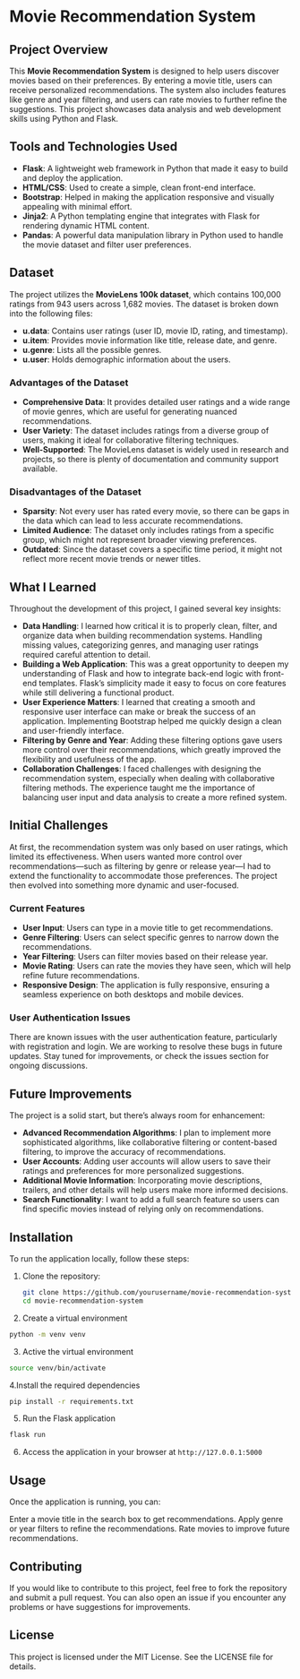 # Movie Recommendation System

## Project Overview
This **Movie Recommendation System** is designed to help users discover movies based on their preferences. By entering a movie title, users can receive personalized recommendations. The system also includes features like genre and year filtering, and users can rate movies to further refine the suggestions. This project showcases data analysis and web development skills using Python and Flask.

## Tools and Technologies Used
- **Flask**: A lightweight web framework in Python that made it easy to build and deploy the application.
- **HTML/CSS**: Used to create a simple, clean front-end interface.
- **Bootstrap**: Helped in making the application responsive and visually appealing with minimal effort.
- **Jinja2**: A Python templating engine that integrates with Flask for rendering dynamic HTML content.
- **Pandas**: A powerful data manipulation library in Python used to handle the movie dataset and filter user preferences.

## Dataset
The project utilizes the **MovieLens 100k dataset**, which contains 100,000 ratings from 943 users across 1,682 movies. The dataset is broken down into the following files:
- **u.data**: Contains user ratings (user ID, movie ID, rating, and timestamp).
- **u.item**: Provides movie information like title, release date, and genre.
- **u.genre**: Lists all the possible genres.
- **u.user**: Holds demographic information about the users.

### Advantages of the Dataset
- **Comprehensive Data**: It provides detailed user ratings and a wide range of movie genres, which are useful for generating nuanced recommendations.
- **User Variety**: The dataset includes ratings from a diverse group of users, making it ideal for collaborative filtering techniques.
- **Well-Supported**: The MovieLens dataset is widely used in research and projects, so there is plenty of documentation and community support available.

### Disadvantages of the Dataset
- **Sparsity**: Not every user has rated every movie, so there can be gaps in the data which can lead to less accurate recommendations.
- **Limited Audience**: The dataset only includes ratings from a specific group, which might not represent broader viewing preferences.
- **Outdated**: Since the dataset covers a specific time period, it might not reflect more recent movie trends or newer titles.

## What I Learned
Throughout the development of this project, I gained several key insights:

- **Data Handling**: I learned how critical it is to properly clean, filter, and organize data when building recommendation systems. Handling missing values, categorizing genres, and managing user ratings required careful attention to detail.
- **Building a Web Application**: This was a great opportunity to deepen my understanding of Flask and how to integrate back-end logic with front-end templates. Flask’s simplicity made it easy to focus on core features while still delivering a functional product.
- **User Experience Matters**: I learned that creating a smooth and responsive user interface can make or break the success of an application. Implementing Bootstrap helped me quickly design a clean and user-friendly interface.
- **Filtering by Genre and Year**: Adding these filtering options gave users more control over their recommendations, which greatly improved the flexibility and usefulness of the app.
- **Collaboration Challenges**: I faced challenges with designing the recommendation system, especially when dealing with collaborative filtering methods. The experience taught me the importance of balancing user input and data analysis to create a more refined system.

## Initial Challenges
At first, the recommendation system was only based on user ratings, which limited its effectiveness. When users wanted more control over recommendations—such as filtering by genre or release year—I had to extend the functionality to accommodate those preferences. The project then evolved into something more dynamic and user-focused.

### Current Features
- **User Input**: Users can type in a movie title to get recommendations.
- **Genre Filtering**: Users can select specific genres to narrow down the recommendations.
- **Year Filtering**: Users can filter movies based on their release year.
- **Movie Rating**: Users can rate the movies they have seen, which will help refine future recommendations.
- **Responsive Design**: The application is fully responsive, ensuring a seamless experience on both desktops and mobile devices.

### User Authentication Issues
There are known issues with the user authentication feature, particularly with registration and login. We are working to resolve these bugs in future updates. Stay tuned for improvements, or check the issues section for ongoing discussions.

## Future Improvements
The project is a solid start, but there’s always room for enhancement:

- **Advanced Recommendation Algorithms**: I plan to implement more sophisticated algorithms, like collaborative filtering or content-based filtering, to improve the accuracy of recommendations.
- **User Accounts**: Adding user accounts will allow users to save their ratings and preferences for more personalized suggestions.
- **Additional Movie Information**: Incorporating movie descriptions, trailers, and other details will help users make more informed decisions.
- **Search Functionality**: I want to add a full search feature so users can find specific movies instead of relying only on recommendations.

## Installation
To run the application locally, follow these steps:

1. Clone the repository:
   ```bash
   git clone https://github.com/yourusername/movie-recommendation-system.git
   cd movie-recommendation-system
   ```

2. Create a virtual environment 
```bash
python -m venv venv
```

3. Active the virtual environment 
```bash
source venv/bin/activate
```

4.Install the required dependencies
```bash
pip install -r requirements.txt
```

5. Run the Flask application 
```bash
flask run
```

6. Access the application in your browser at `http://127.0.0.1:5000`

## Usage
Once the application is running, you can:

Enter a movie title in the search box to get recommendations.
Apply genre or year filters to refine the recommendations.
Rate movies to improve future recommendations.

## Contributing
If you would like to contribute to this project, feel free to fork the repository and submit a pull request. You can also open an issue if you encounter any problems or have suggestions for improvements.

## License
This project is licensed under the MIT License. See the LICENSE file for details.
